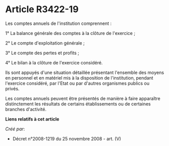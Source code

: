 # Article R3422-19

Les comptes annuels de l'institution comprennent :

1° La balance générale des comptes à la clôture de l'exercice ;

2° Le compte d'exploitation générale ;

3° Le compte des pertes et profits ;

4° Le bilan à la clôture de l'exercice considéré.

Ils sont appuyés d'une situation détaillée présentant l'ensemble des moyens en personnel et en matériel mis à la disposition
de l'institution, pendant l'exercice considéré, par l'Etat ou par d'autres organismes publics ou privés.

Les comptes annuels peuvent être présentés de manière à faire apparaître distinctement les résultats de certains
établissements ou de certaines branches d'activité.

**Liens relatifs à cet article**

_Créé par_:

  - Décret n°2008-1219 du 25 novembre 2008 - art. (V)
